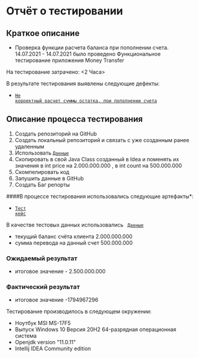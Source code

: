 # Отчёт о тестировании 

## Краткое описание
 * Проверка функции расчета баланса при пополнении счета. 
14.07.2021 - 14.07.2021 было проведено Функциональное тестирование приложения Money Transfer

На тестирование затрачено: <2 Часа>

В результате тестирования выявлены следующие дефекты:
* <code>[Не корректный расчет суммы остатка, при пополнении счета](https://github.com/IqaEnganer/Leson2/issues/1) </code>


## Описание процесса тестирования
 1. Создать репозиторий на GitHub
 2. Создать локальный репозиторий и связать с уже созданным ранее удаленным
 3. Использовать <code>[Данные](https://github.com/netology-code/javaqa-code/blob/master/1.2_programming/variables/src/Main.java) </code>
 4. Скопировать в свой Java Class созданный в Idea и поменять их значения в int price на 2.000.000.000 ,  в int count на 500.000.000
 5. Скомпелировать код 
 6. Запушить данные в GitHub
 7. Создать Баг репорты 

####В процессе тестирования использовались следующие артефакты*:
* <code>[Тест кейс](https://docs.google.com/spreadsheets/d/1Ub57L9eBkfn-kX7fLww94kDaGEQcSdEF2PUDJ-IibV4/edit#gid=0) </code>


В качестве тестовых данных использовались  <code> [Данные](https://github.com/netology-code/javaqa-code/blob/master/1.2_programming/variables/src/Main.java) </code>
* текущий баланс счёта клиента 2.000.000.000
* сумма перевода на данный счет 500.000.000

### Ожидаемый результат
* итоговое значение - 2.500.000.000 
### Фактический результат 
* итоговое значение -1794967296

Тестирование производилось в следующем окружении:
* Ноутбук MSI MS-17F5
* Выпуск	Windows 10 
  Версия	20H2
  64-разрядная операционная система
*  Openjdk version "11.0.11"
*  Intellij IDEA Community edition 